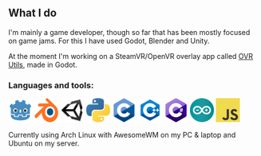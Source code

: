 ## What I do

I'm mainly a game developer, though so far that has been mostly focused on game jams. For this I have used Godot, Blender and Unity.

At the moment I'm working on a SteamVR/OpenVR overlay app called [OVR Utils](https://github.com/CrispyPin/ovr-utils), made in Godot.

### Languages and tools:

<a href="https://godotengine.org/"><img src="https://github.com/CrispyPin/CrispyPin/blob/main/icons/godot.svg" alt="godot" width="48" height="48"/></a>
<a href="https://blender.org/"><img src="https://github.com/CrispyPin/CrispyPin/blob/main/icons/blender.svg" alt="blender" width="48" height="48"/></a>
<a href="https://unity.com/"><img src="https://github.com/CrispyPin/CrispyPin/blob/main/icons/unity.png" alt="unity3d" width="48" height="48"/></a>
<a href="https://python.org/"><img src="https://github.com/CrispyPin/CrispyPin/blob/main/icons/python.svg" alt="python" width="48" height="48"/></a>
<a href="https://en.wikipedia.org/wiki/C_(programming_language)"><img src="https://github.com/CrispyPin/CrispyPin/blob/main/icons/c.png" alt="C" width="48" height="48"/></a>
<a href="https://isocpp.org/"><img src="https://github.com/CrispyPin/CrispyPin/blob/main/icons/cpp.svg" alt="C++" width="48" height="48"/></a>
<a href="https://en.wikipedia.org/wiki/C_Sharp_(programming_language)"><img src="https://github.com/CrispyPin/CrispyPin/blob/main/icons/csharp.png" alt="C#" width="48" height="48"/></a>
<a href="https://www.arduino.cc/"><img src="https://github.com/CrispyPin/CrispyPin/blob/main/icons/arduino.svg" alt="arduino" width="48" height="48"/></a>
<a href="https://www.javascript.com/"><img src="https://github.com/CrispyPin/CrispyPin/blob/main/icons/javascript.svg" alt="javascript" width="48" height="48"/></a>


Currently using Arch Linux with AwesomeWM on my PC & laptop and Ubuntu on my server.
